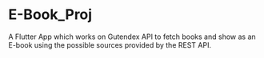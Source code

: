 # E-Book_Proj
A Flutter App which works on Gutendex API to fetch books and show as an E-book using the possible sources provided by the REST API.
